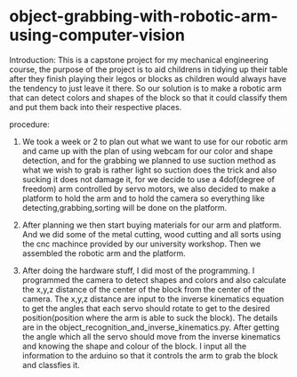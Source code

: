 # object-grabbing-with-robotic-arm-using-computer-vision

Introduction:
This is a capstone project for my mechanical engineering course, the purpose of the project is to aid childrens in tidying up their table after they finish playing their legos or blocks as children would always have the tendency to just leave it there. So our solution is to make a robotic arm that can detect colors and shapes of the block so that it could classify them and put them back into their respective places.

procedure:
1. We took a week or 2 to plan out what we want to use for our robotic arm and came up with the plan of using webcam for our color and shape detection, and for the grabbing we planned to use suction method as what we wish to grab is rather light so suction does the trick and also sucking it does not damage it, for we decide to use a 4dof(degree of freedom) arm controlled by servo motors, we also decided to make a platform to hold the arm and to hold the camera so everything like detecting,grabbing,sorting will be done on the platform.

2. After planning we then start buying materials for our arm and platform. And we did some of the metal cutting, wood cutting and all sorts using the cnc machince provided by our university workshop. Then we assembled the robotic arm and the platform.

3. After doing the hardware stuff, I did most of the programming. I programmed the camera to detect shapes and colors and also calculate the x,y,z distance of the center of the block from the center of the camera. The x,y,z distance are input to the inverse kinematics equation to get the angles that each servo should rotate to get to the desired position(position where the arm is able to suck the block). The details are in the object_recognition_and_inverse_kinematics.py. After getting the angle which all the servo should move from the inverse kinematics and knowing the shape and colour of the block. I input all the information to the arduino so that it controls the arm to grab the block and classfies it.
